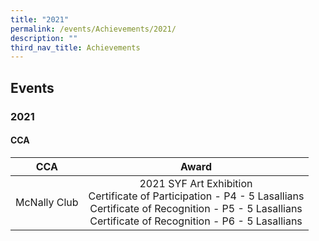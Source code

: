 ```yaml
---
title: "2021"
permalink: /events/Achievements/2021/
description: ""
third_nav_title: Achievements
---
```

## Events

### 2021

#### CCA

| **CCA** | **Award** |
|:---:|:---:|
| McNally Club | 2021 SYF Art Exhibition<br>Certificate of Participation - P4 - 5 Lasallians<br>Certificate of Recognition - P5 - 5 Lasallians<br>Certificate of Recognition - P6 - 5 Lasallians